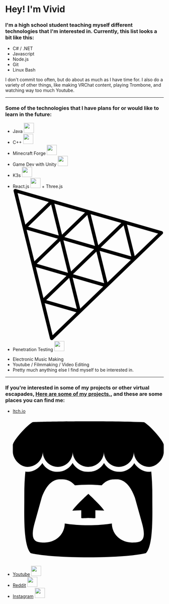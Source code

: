 # Hey!  I'm Vivid


### I'm a high school student teaching myself different technologies that I'm interested in.  Currently, this list looks a bit like this:

- C# / .NET
- Javascript
- Node.js
- Git
- Linux Bash

I don't commit too often, but do about as much as I have time for.  I also do a variety of other things, like making VRChat content, playing Trombone, and watching way too much Youtube.

---

### Some of the technologies that I have plans for or would like to learn in the future:
- Java <img height="32" width="32" src="https://cdn.jsdelivr.net/npm/simple-icons@v5/icons/java.svg" />
- C++ <img height="32" width="32" src="https://cdn.jsdelivr.net/npm/simple-icons@v5/icons/cplusplus.svg" />
- Minecraft Forge <img height="32" width="32" src="https://cdn.jsdelivr.net/npm/simple-icons@v5/icons/curseforge.svg" />
- Game Dev with Unity <img height="32" width="32" src="https://cdn.jsdelivr.net/npm/simple-icons@v5/icons/unity.svg" />
- K3s <img height="32" width="32" src="https://cdn.jsdelivr.net/npm/simple-icons@v5/icons/kubernetes.svg" />
- React.js <img height="32" width="32" src="https://cdn.jsdelivr.net/npm/simple-icons@v5/icons/react.svg" /> + Three.js <svg role="img" viewBox="0 0 24 24" xmlns="http://www.w3.org/2000/svg"><title>Three.js</title><path d="M.38 0a.268.268 0 0 0-.256.332l2.894 11.716a.268.268 0 0 0 .01.04l2.89 11.708a.268.268 0 0 0 .447.128L23.802 7.15a.268.268 0 0 0-.112-.45l-5.784-1.667a.268.268 0 0 0-.123-.035L6.38 1.715a.268.268 0 0 0-.144-.04L.456.01A.268.268 0 0 0 .38 0zm.374.654L5.71 2.08 1.99 5.664zM6.61 2.34l4.864 1.4-3.65 3.515zm-.522.12l1.217 4.926-4.877-1.4zm6.28 1.538l4.878 1.404-3.662 3.53zm-.52.13l1.208 4.9-4.853-1.392zm6.3 1.534l4.947 1.424-3.715 3.574zm-.524.12l1.215 4.926-4.876-1.398zm-15.432.696l4.964 1.424-3.726 3.586zM8.047 8.15l4.877 1.4-3.66 3.527zm-.518.137l1.236 5.017-4.963-1.432zm6.274 1.535l4.965 1.425-3.73 3.586zm-.52.127l1.235 5.012-4.958-1.43zm-9.63 2.438l4.873 1.406-3.656 3.523zm5.854 1.687l4.863 1.403-3.648 3.51zm-.54.04l1.214 4.927-4.875-1.4zm-3.896 4.02l5.037 1.442-3.782 3.638z"/></svg>
- Penetration Testing <img height="32" width="32" src="https://cdn.jsdelivr.net/npm/simple-icons@v5/icons/hackaday.svg" />

+ Electronic Music Making
+ Youtube / Filmmaking / Video Editing
+ Pretty much anything else I find myself to be interested in.

---

### If you're interested in some of my projects or other virtual escapades, [Here are some of my projects.](https://github.com/vividuwu?tab=repositories), and these are some places you can find me:
- [Itch.io](https://vividuwu.itch.io/) <svg role="img" viewBox="0 0 24 24" xmlns="http://www.w3.org/2000/svg"><title>Itch.io</title><path d="M3.13 1.338C2.08 1.96.02 4.328 0 4.95v1.03c0 1.303 1.22 2.45 2.325 2.45 1.33 0 2.436-1.102 2.436-2.41 0 1.308 1.07 2.41 2.4 2.41 1.328 0 2.362-1.102 2.362-2.41 0 1.308 1.137 2.41 2.466 2.41h.024c1.33 0 2.466-1.102 2.466-2.41 0 1.308 1.034 2.41 2.363 2.41 1.33 0 2.4-1.102 2.4-2.41 0 1.308 1.106 2.41 2.435 2.41C22.78 8.43 24 7.282 24 5.98V4.95c-.02-.62-2.082-2.99-3.13-3.612-3.253-.114-5.508-.134-8.87-.133-3.362 0-7.945.053-8.87.133zm6.376 6.477a2.74 2.74 0 0 1-.468.602c-.5.49-1.19.795-1.947.795a2.786 2.786 0 0 1-1.95-.795c-.182-.178-.32-.37-.446-.59-.127.222-.303.412-.486.59a2.788 2.788 0 0 1-1.95.795c-.092 0-.187-.025-.264-.052-.107 1.113-.152 2.176-.168 2.95v.005l-.006 1.167c.02 2.334-.23 7.564 1.03 8.85 1.952.454 5.545.662 9.15.663 3.605 0 7.198-.21 9.15-.664 1.26-1.284 1.01-6.514 1.03-8.848l-.006-1.167v-.004c-.016-.775-.06-1.838-.168-2.95-.077.026-.172.052-.263.052a2.788 2.788 0 0 1-1.95-.795c-.184-.178-.36-.368-.486-.59-.127.22-.265.412-.447.59a2.786 2.786 0 0 1-1.95.794c-.76 0-1.446-.303-1.948-.793a2.74 2.74 0 0 1-.468-.602 2.738 2.738 0 0 1-.463.602 2.787 2.787 0 0 1-1.95.794h-.16a2.787 2.787 0 0 1-1.95-.793 2.738 2.738 0 0 1-.464-.602zm-2.004 2.59v.002c.795.002 1.5 0 2.373.953.687-.072 1.406-.108 2.125-.107.72 0 1.438.035 2.125.107.873-.953 1.578-.95 2.372-.953.376 0 1.876 0 2.92 2.934l1.123 4.028c.832 2.995-.266 3.068-1.636 3.07-2.03-.075-3.156-1.55-3.156-3.025-1.124.184-2.436.276-3.748.277-1.312 0-2.624-.093-3.748-.277 0 1.475-1.125 2.95-3.156 3.026-1.37-.004-2.468-.077-1.636-3.072l1.122-4.027c1.045-2.934 2.545-2.934 2.92-2.934zM12 12.714c-.002.002-2.14 1.964-2.523 2.662l1.4-.056v1.22c0 .056.56.033 1.123.007.562.026 1.124.05 1.124-.008v-1.22l1.4.055C14.138 14.677 12 12.713 12 12.713z"/></svg>
- [Youtube](https://www.youtube.com/channel/UCwmMOhPynPfEXxpmMnk4crw) <img height="32" width="32" src="https://cdn.jsdelivr.net/npm/simple-icons@v5/icons/youtube.svg" />
- [Reddit](https://www.reddit.com/user/TheArcticHusky) <img height="32" width="32" src="https://cdn.jsdelivr.net/npm/simple-icons@v5/icons/reddit.svg" />
- [Instagram](https://www.instagram.com/vividuwu/) <img height="32" width="32" src="https://cdn.jsdelivr.net/npm/simple-icons@v5/icons/instagram.svg" />

